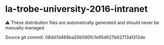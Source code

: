 # la-trobe-university-2016-intranet

:warning: These distribution files are automatically generated and should never be manually managed.

Source git commit: 08dd7d468ba20b590fc1e95d627b62713a1312de
